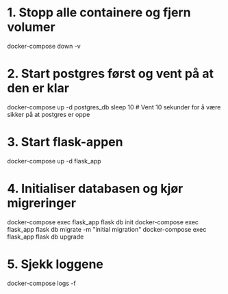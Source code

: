 # 1. Stopp alle containere og fjern volumer
docker-compose down -v

# 2. Start postgres først og vent på at den er klar
docker-compose up -d postgres_db
sleep 10  # Vent 10 sekunder for å være sikker på at postgres er oppe

# 3. Start flask-appen
docker-compose up -d flask_app

# 4. Initialiser databasen og kjør migreringer
docker-compose exec flask_app flask db init
docker-compose exec flask_app flask db migrate -m "initial migration"
docker-compose exec flask_app flask db upgrade

# 5. Sjekk loggene
docker-compose logs -f
